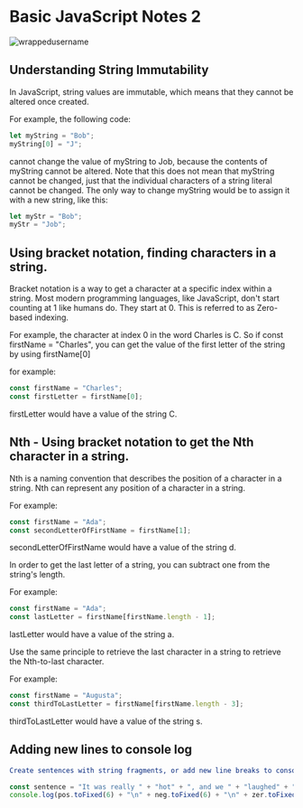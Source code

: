 # Basic JavaScript Notes 2
<p align="left"> <img src="https://komarev.com/ghpvc/?username=BasicJavaScriptNotes2&label=Repository%20views&color=0e75b6&style=flat" alt="wrappedusername" /> </p>

## Understanding String Immutability

In JavaScript, string values are immutable, which means that they cannot be altered once created.

For example, the following code:

```JavaScript
let myString = "Bob";
myString[0] = "J";
```
cannot change the value of myString to Job, because the contents of myString cannot be altered. Note that this does not mean that myString cannot be changed, just that the individual characters of a string literal cannot be changed. The only way to change myString would be to assign it with a new string, like this:
```JavaScript
let myStr = "Bob";
myStr = "Job";
```

## Using bracket notation, finding characters in a string.
Bracket notation is a way to get a character at a specific index within a string.
Most modern programming languages, like JavaScript, don't start counting at 1 like humans do. They start at 0. This is referred to as Zero-based indexing.

For example, the character at index 0 in the word Charles is C. So if const firstName = "Charles", you can get the value of the first letter of the string by using firstName[0]

for example:
```JavaScript
const firstName = "Charles";
const firstLetter = firstName[0];
```
firstLetter would have a value of the string C.

## Nth - Using bracket notation to get the Nth character in a string.

Nth is a naming convention that describes the position of a character in a string. Nth can represent any position of a character in a string.

For example:
```JavaScript
const firstName = "Ada";
const secondLetterOfFirstName = firstName[1];
```
secondLetterOfFirstName would have a value of the string d.

In order to get the last letter of a string, you can subtract one from the string's length.

For example:
```JavaScript
const firstName = "Ada";
const lastLetter = firstName[firstName.length - 1];
```
lastLetter would have a value of the string a.

Use the same principle to retrieve the last character in a string to retrieve the Nth-to-last character.

For example:
```JavaScript
const firstName = "Augusta";
const thirdToLastLetter = firstName[firstName.length - 3];
```
thirdToLastLetter would have a value of the string s.

## Adding new lines to console log

```yml
Create sentences with string fragments, or add new line breaks to console logs:
```
```TypeScript
const sentence = "It was really " + "hot" + ", and we " + "laughed" + " ourselves " + "silly" + ".";
console.log(pos.toFixed(6) + "\n" + neg.toFixed(6) + "\n" + zer.toFixed(6));
```

